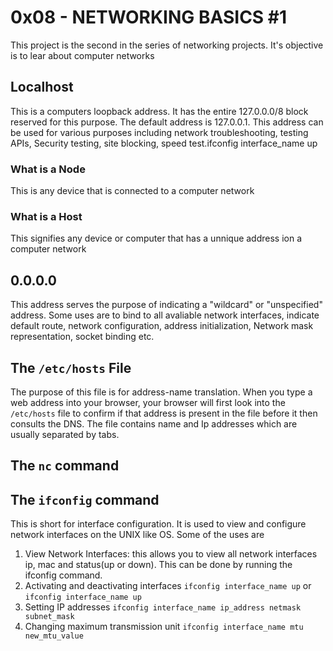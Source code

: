 # 0x08 - NETWORKING BASICS #1
This project is the second in the series of networking projects. It's objective is to lear about computer networks

## Localhost
This is a computers loopback address. It has the entire 127.0.0.0/8 block reserved for this purpose. The default address is 127.0.0.1. This address can be used for various purposes including network troubleshooting, testing APIs, Security testing, site blocking, speed test.ifconfig interface_name up

### What is a Node
This is any device that is connected to a computer network

### What is a Host
This signifies any device or computer that has a unnique address ion a computer network

##  0.0.0.0
This address serves the purpose of indicating a "wildcard" or "unspecified" address. Some uses are to bind to all avaliable network interfaces, indicate default route, network configuration, address initialization, Network mask representation, socket binding etc.

## The `/etc/hosts` File
The purpose of this file is for address-name translation. When you type a web address into your browser, your browser will first look into the `/etc/hosts` file to confirm if that address is present in the file before it then consults the DNS. The file contains name and Ip addresses which are usually separated by tabs.

## The `nc` command

## The `ifconfig` command
This is short for interface configuration. It is used to view and configure network interfaces on the UNIX like OS. Some of the uses are
1. View Network Interfaces: this allows you to view all network interfaces ip, mac and status(up or down). This can be done by running the ifconfig command.
2. Activating and deactivating interfaces `ifconfig interface_name up` or `ifconfig interface_name up`
3. Setting IP addresses `ifconfig interface_name ip_address netmask subnet_mask`
4. Changing maximum transmission unit `ifconfig interface_name mtu new_mtu_value`
